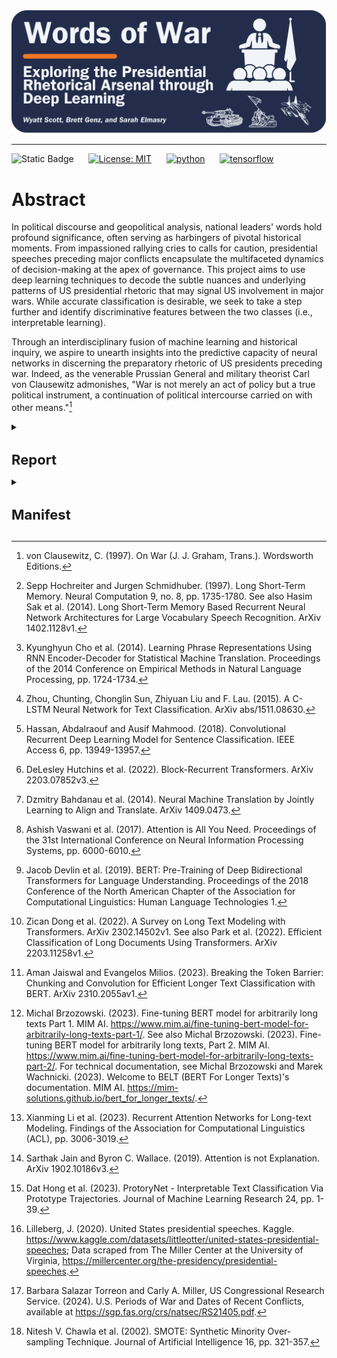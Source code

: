 <div align="center">
    <img src="images/logo.png">
</div>
<p align="center">

---

![Static Badge](https://img.shields.io/badge/Repo_Status%3A-Work_in_Progress-blue?style=flat&logo=data%3Aimage%2Fpng%3Bbase64%2CiVBORw0KGgoAAAANSUhEUgAAAC0AAAAiCAMAAAD8kqB9AAAClFBMVEUAAAD%2F%2F%2F%2FBYzTCysr2WxvyQRLnSibjUy3VZSLbQyvSjHHIjEX5%2F%2F%2F5%2B%2FvIz9D8%2F%2F%2F4WhryWRz3QBHxUR7ySh%2FxbBjsTiHwbxnnTCXVQiz96eTg4N%2Fd3dzL0tH0XDPFzc32SRv0UB%2F3WRr4XRn1SR32VBv1Uhz0TB71URz0QBDySh3%2FYAP4ZxT1YxnwXRz0ZxnvTh7vVR7yPhDxQhfrTB%2FcVCLfRSzUUCfdPCbLciPQOjLu8fHc5OXn5eT85uHj4uHY19bKt6%2F3WBv2Uhv0WS%2F1TSDyWjT0Sx33XBr3Vhv0Vxz3XRr3Xhr1Uhv0Ux30SRv0Whv3Yhn2Xhr0UhzzPg%2F2RBb0Tx7zPg%2FzPg7zUR33YxjyTh%2F7XgL6WQDxTh%2FwVB%2F3Pw%2FzPA3wTh7zYRv1aBntTCDxXhzrTx%2FwSh7oYCDxaxjuTiDmSyHsWR7rPxnoQiXnchrmehr%2B9%2FTs7%2FD%2B7unW2djQ19jm2dbHxcLKuLD3v6%2FJrKL1SRvvelv25ePBxML7aRfg7%2FbS5ezY7PDA1t32VBv2UBz0SR70QxT0QxT0QxT2VRv1VRz3Yhn1Sx34VRvyTB%2F1Sh71Rhj2Uhz2TBj3YRn3Yxn1RBb5ZBfxTB%2F2ZBn7Zgz4Zhj4QhPuWB30ZBrySR3yXhzvSyDvWRv3PxDvTR%2F0WRzyYhvyPQ32aRryahrvViDuYhnxQRPzbRrsRh%2FYXSPuchnrcxjRp5vqbEr5v6%2F0cU3wWDD849vQqqD3pI32n4b2moDfhmznlmTocVD0XjX5Vhrl5ubKtKvirZ%2FPpprTpZbWnI%2F8q3z2lnv4lHn5pXXwn27fhGrfgmjlkF%2F5klzmclPjcFD1bUn0Z0Ptd0H3bDb0VCr0WyT4WRn7YRf4PQvBMCeZAAAAs3RSTlMA%2FQj72VQnHBIPBgX%2B%2Fv78%2BKqajGI0LyolBv7%2B%2Fv79%2FPX09PTu287Cv7%2B1oqCTi394c1pONCIYFRINCv7%2B%2Fv7%2B%2Fv79%2Ffv39fHw7evp4uHS0M%2FMysXFwbq4s7Cwq6SimpGQgX59eHJoYFlRUElHRD8sGRX%2B%2Fv7%2B%2Fv7%2B%2Fv7%2B%2Fv38%2FPv6%2Bvn57u3p4%2BLd19bV0tLNzcrIwsC5trSnp6eioJ%2Bem5uVlZWRkIiDbmlcS0tEOTQjHZlkpy4AAAI7SURBVDjLYqAPyBHU0Y6NjZlvCuZxLp%2BtrR2jI5iOS7nWjX2nT1xQ5ARzuKdc3Xf%2BzDV%2Fdlyq2dt3NvHbqUhAzJ50vKWxzi0Pt1sSttRLM25bAWYbbXd0YDwVgcflEirH%2BHi2dpoBmVyhe%2BWtd7isBTLxGM4MNDyRQZKBdXtlKf%2FJCLzBwua%2BGWh4BzsDE8RoY%2FyhuGQLsz3%2F5USg0Y4yjHvCufCrZlPYLMuztYt9%2Bjk%2BXjs5Y0JRJAQ0nHFbiNthaaDRQD4RhlfdPsvHKyXHSjj%2BhfYz2xbVVtsw7tbkIqxaAmg4b3kFwmjChh%2BSgRhNGIi57iyTKS45YIRDHiAONMMvyjvw70Iz2hzOMs3kQDX8qI3UARRXc2duQJLXW4MsN%2FdS864QJiQBUb1cZHnTeQvFETwTxSNXkFxdoCdoguZ2wwDdjXDOguvqcKMLkwOEOTG8mh%2FpoysOM7xGBMrapM8SnIM1aDL8PGat4waxJFPZIe7V9fZNlcQRklYiagKB%2BqLcEJ74yqlKqklmeGLGyjjSU3laimiB%2BCrAoryVwkTMgYGHUzHIUjMDr1sNPso3BeLZcKpjMmfisEwTzErRiQpUVurXmNgm0Dtjjn7WsuRCDqAMWvj1%2BAWxsHgcdPJUnRwnst6CwVIsQ1ij28vpoAALS5Ca6mIU1aujVaINklp9s%2FMtkEQ52fKCneMN4tzDDNGcsmiCsIZzGoYLcxXVhNW1mNCFLZb6q2MrILO1%2BmZKYPMorlBlIBcAACpxj1lvNSqgAAAAAElFTkSuQmCC&labelColor=%23232D4B&color=%23E57200) &nbsp; &nbsp; &nbsp;[![License: MIT](https://img.shields.io/badge/License-MIT-yellow.svg)](https://opensource.org/licenses/MIT) &nbsp; &nbsp; &nbsp;[![python](https://img.shields.io/badge/Python-3.11-3776AB.svg?style=flat&logo=python&logoColor=white)](https://www.python.org) &nbsp; &nbsp; &nbsp;[![tensorflow](https://img.shields.io/badge/TensorFlow-1.13.1-FF6F00.svg?style=flat&logo=tensorflow)](https://www.tensorflow.org)

# Abstract

In political discourse and geopolitical analysis, national leaders' words hold profound significance, often serving as harbingers of pivotal historical moments. From impassioned rallying cries to calls for caution, presidential speeches preceding major conflicts encapsulate the multifaceted dynamics of decision-making at the apex of governance. This project aims to use deep learning techniques to decode the subtle nuances and underlying patterns of US presidential rhetoric that may signal US involvement in major wars. While accurate classification is desirable, we seek to take a step further and identify discriminative features between the two classes (i.e., interpretable learning).

Through an interdisciplinary fusion of machine learning and historical inquiry, we aspire to unearth insights into the predictive capacity of neural networks in discerning the preparatory rhetoric of US presidents preceding war. Indeed, as the venerable Prussian General and military theorist Carl von Clausewitz admonishes, "War is not merely an act of policy but a true political instrument, a continuation of political intercourse carried on with other means."[^1]

<details>
<summary><h1 style="font-size: 22px;">Report</h1></summary>


## Table of Contents

<!--ts-->
   * [Introduction](#introduction)
   * [Methods](#methods)
   * [Literature Review](#literature-review)
      * [Datset](#dataset)
      * [Modeling](#modeling)
        * [MLP](#mlp)
        * [RNN with LSTM](#rnn-with-lstm)
        * [LSTM with Attention](#lstm-with-attention)
      * [Experiments](#experiments)
        * [Results — MLP](#results-mlp)
        * [Results — RNN with LSTM](results-rnn-with-lstm)
        * [Results — LSTM with Attention](results-lstm-with-attention)
   * [Next Steps](#next-steps)
<!--te-->

# Introduction/Motivation
<a name="introduction"></a>

We aim to shed light on the interplay between the verbiage of national leaders and the inexorable currents of history that they set in motion. In addition to probing the efficacy of deep learning and natural language processing (NLP) while navigating the challenges inherent in the analysis of protracted textual corpora, we endeavor to examine how presidential rhetoric shapes, reflects and occasionally catalyzes the nation's trajectory toward pivotal global events. We aim to gauge the impact of leaders' orations on national decisions and international relations, furnishing novel insights and fresh perspectives on matters of global import.

Moreover, this interdisciplinary approach provides valuable tools for policymakers, historians, and the wider public. Deciphering the recurrent motifs within presidential addresses holds the potential to inform prognostication or influence forthcoming events, thereby exemplifying the enduring relevance of Clausewitzian principles in conjunction with contemporary technological innovations. In doing so, it bridges age-old theories with cutting-edge methodologies, fostering a more comprehensive understanding of how leaders adeptly frame their rhetoric to galvanize support for political endeavors. While impressive accuracy warrants attention and is important for a classification task as important as ours, we seek to make our model results interpretable; deep neural networks for classification are, to most, black boxes; we plan to use interpretable learning techniques to shed insight on how/why our models predict as they do.

# Literature Review
<a name="literature-review"></a>

NLP has significantly improved in recent years, with techniques available today for handling progressively larger text documents. For longer texts, several studies show that Recurrent Neural Networks (RNN), particularly gated variants like Long Short-Term Memory (LSTM)[^2] and Gated Recurrent Unit (GRU)[^3], can capture patterns while retaining important contextual information.[^4][^5] However, LSTM and GRU structures are inefficient because they conduct recurrent operations at the token level, and research suggests these structures can suffer from vanishing gradients during backpropagation when used for longer sequences.[^6]

Nevertheless, gated architectures are instrumental in capturing sequential dependencies in text data, yet their effectiveness in handling long-term dependencies relevant to long-text modeling tasks poses a challenge that researchers have addressed using attention mechanisms.[^7] While attention mechanisms play a crucial role in enhancing predictive accuracy and model interpretability, addressing the challenge of handling long-term dependencies in text modeling tasks has led researchers to explore transformer-based architectures as a solution.[^8]

Google's Bidirectional Encoder Representations from Transformers (BERT)[^9] is one example of such a model, but myriad transformer-based architectures have emerged since Google released BERT. Despite impressive performance on a wide range of NLP tasks, these models still impose a length limitation on each input sequence, which most longer text documents far exceed. BERT's self-attention mechanism, for example, can process a maximum of 512 tokens. This requires careful preprocessing to circumvent maximum sequence length limitations; for example, researchers have explored employing truncation, chunking, etc.[^10] Other newer approaches, like BigBird and Longformer, use sparse attention mechanisms with larger maximum token limits, and others explore fine-tuning BERT to work with longer text data, including ChunkBERT and BERT For Longer Texts (BELT).[^11][^12]

Research has shown that the structure of the BERT-based gated approaches, which use a fully connected encoding unit and apply the gate mechanism to update state memory, are computationally inefficient given the quadratic time complexity of applying self-attention in long-text modeling. A recent paper proposes addressing these issues using what the authors refer to as a Recurrent Attention Network (RAN).[^13] The RAN model uses positional multi-head self-attention on local windows for dependency extraction and employs a Global Perception Cell (GPC) vector to propagate information across windows, concatenated with tokens in subsequent windows. The GPC vector acts as a window-level contextual representation and maintains long-distance memory, enhancing local and global understanding. Additionally, a memory review mechanism allows the GPC vector from the last window to serve as a document-level representation for classification tasks.

When it comes to interpretable learning, however, recent research suggests this technique may not provide much in terms of interpretability.[^14] Researchers recently developed an approach called ProtoryNet, which makes predictions by finding the most similar prototype for each sentence in a sequence and feeding an RNN backbone with the proximity of each sentence of the corresponding active prototype. The RNN backbone then captures the temporal pattern of the prototypes, which the authors refer to as 'prototype trajectories.' These trajectories enable intuitive, find-grained interpretation of the RNN model's reasoning process.[^15]

# Methods
<a name="methods"></a>

## Dataset
<a name="dataset"></a>

The data for this project comes from Joseph Lilleberg's Kaggle dataset, "United States Presidential Speeches," which Lilleberg scraped from The Miller Center at the University of Virginia.[^16] We added a column to the Kaggle dataset that represents our binary categorical response variable (War), indicating whether the US entered a major war within one year of the president's speech. If the US entered a major war within one year of the president's speech, then the observation's value for the War variable is 1; if the US did not enter a major war within one year of the president's speech, that observation gets a 0 value for the War variable. We derived wars' start dates from the US Congressional Research Service.[^17] 

This dataset provides a robust framework for a comprehensive exploration of presidential rhetoric. Including the 'Party' variable allows us to examine whether patterns exist in political affiliation and the content and tone of presidential speeches.

We perform some slight cleaning and preprocessing to set up the data for modeling. First, we checked for null values and found one missing transcript for a speech delivered by Thomas Jefferson on Nov. 8, 1808; we found the transcript via the Miller Center and added it to the dataset. Next, because the first war we consider (First Barbary War) started in 1801, we filter the dataset to speeches dated after 1800.

Several transcripts end with the president's signature; we remove the signature text from the transcripts column given that the president is identifiable from the president column and that text is not important for our modeling purposes. The transcripts also contain instances of long integers and floating point numbers when a president describes various treasury and debt statistics, for example. We remove floating point numbers and integers from the transcripts. Additionally, we convert the transcripts to lowercase and remove punctuation.

After cleaning the data and adding our response variable, the dataset contains 964 observations and exhibits significant class imbalance. There are 883 observations classified as War = 0 and 81 observations classified as War = 1; roughly 92% of the speeches were not delivered within one year of the US entering a major war. We use the Synthetic Minority Over-sampling Technique (SMOTE) to balance the classes, and, as the authors suggest, we combine SMOTE with random undersampling of the majority class.[^18] We combine these transformations into a single pipeline.

## Modeling
<a name="modeling"></a>

We built a custom Python class that leverages a pre-trained BERT model to tokenize and vectorize the raw text data, converting the speeches into fixed-length vectors that we pass as inputs to our models.

We experiment with several deep learning techniques to compare various neural network model architectures. In comparing these differing approaches to long document classification, we will use a binary cross entropy loss function and evaluate model performance across accuracy, F1-Score, and Area Under the Receiver Operating Characteristic Curve (AUC-ROC). We use a train, test, and validation split of 80%, 10%, and 10%, respectively. We experiment with three models: a multilayer perceptron (MLP), an RNN with an LSTM layer, and the same RNN with an LSTM layer, but this time, we include Attention mechanisms for interpretable learning at the token level. We train the models for ten epochs using batches of size 32.

While accurate classification is desirable, we seek to take a step further and identify discriminative features between the two classes. Our third model architecture includes an attention layer that calculates attention weights for each timestep, allowing the model to focus on relevant parts of the input sequence during prediction. We define a custom Python class to compute the attention weights using trainable parameters. We further describe the interpretable learning in the subsection below.

### MLP
<a name="mlp"></a>

For our first experiment, we built an MLP consisting of two dense hidden layers with ReLU activation followed by dropout regularization and an output layer with a sigmoid activation function. We apply L2 regularization of 0.01 to the kernel weights in all dense layers to prevent overfitting. When compiling the model, we use the Stochastic Gradient Descent optimizer with a learning rate of 0.001 and Nesterov momentum of 0.99. 

### RNN with LSTM
<a name="rnn-with-lstm"></a>

In our second approach, we reshape the input data to include a timestep dimension before it's fed into the LSTM layer, allowing the model to effectively capture temporal dependencies in the input data. With 128 units, the LSTM layer utilizes hyperbolic tangent activation, Glorot uniform, and orthogonal initializers, along with dropout of 0.1 and recurrent dropout of 0.1 for regularization. Next comes a densely connected layer consisting of 64 units with ReLU activation, He normal initialization, and L2 regularization of 0.1. We added a dropout layer to apply further regularization and mitigate overfitting. Given that we're performing binary classification, the final layer is a dense output layer with a sigmoid activation function. We apply L2 regularization to the kernel weights in both dense layers to further prevent overfitting. When compiling the model, we use the Adam optimizer with a learning rate of 0.001.

### LSTM with Attention
<a name="lstm-with-attention"></a>

This model architecture is the same as the previous model except that we include a custom attention layer between the LSTM layer and the first dense layer to dynamically weigh the input sequence elements based on their importance. As with the second model, we use the Adam optimizer with a learning rate of 0.001.

## Experiments
<a name="experiments"></a>

### Results — MLP
<a name="results-mlp"></a>

This first model achieves 81.51% training accuracy and 79.83% validation accuracy by epoch ten, with the training and validation losses steadily decreasing to 2.16 and 2.07, respectively. On the test set, the AUC-ROC is 86.70, and the F1-Score is 76.19.

### Results — RNN with LSTM
<a name="results-rnn-with-lstm"></a>

This model achieves 85.40% training accuracy and 83.19% validation accuracy by the fifth epoch, achieving 95.27% training accuracy and 92.44% validation accuracy by epoch ten. The training and validation loss are 0.2889 and 0.3112 by the tenth epoch. On the test set, the AUC-ROC is 95.56, and the F1-Score is 91.52.

### Results — LSTM with Attention
<a name="results-lstm-with-attention"></a>

This model achieves 86.13% training accuracy and 87.39% validation accuracy by the fifth epoch, eventually achieving 95.80% training accuracy and 89.92% validation accuracy by epoch ten. The training and validation loss are 0.2842 and 0.3447 at the tenth epoch. On the test set, the AUC-ROC is 94.46, and the F1-Score is 88.52.

After defining, compiling, and training this model, we create another model called using the Model class, specifying the same inputs as the LSTM model with Attention but setting the output to that of the attention layer. This allows us to extract the attention weights, providing insights into how the attention mechanism weighs different parts of the input sequence. The Next Steps section describes how we plan to use the extracted attention weights for interpretable learning.

# Next Steps
<a name="next-steps"></a>

Moving forward, we plan to try one additional model: a pre-trained transformer model. We're still determining which transformer to use and will explore several options, allowing computational efficiency and recorded performance on binary classification tasks to guide our decision. We encountered challenges when aligning the dimensions of our preprocessed data with the requirements of the transformer models we've been exploring. To address this, we may need to refine our data preprocessing to ensure compatibility with the selected transformer model or potentially leverage a unique preprocessing pipeline. This approach includes meticulous fine-tuning of the model, informed by best practices, to achieve optimal results. 

In parallel, we will explore interpretative learning techniques/methodologies to determine if we can identify discriminative features between the two classes and gain insights into our models' decision-making processes. This will be adaptive and shaped by our ongoing challenges and insights to better understand patterns for classification. 

We plan to explore the extracted attention weights from our third model via visualization and analyzing summary statistics (e.g., the mean of the attention weights for each class). We can also perform some basic statistical tests to compare the attention weights between the two classes. Additional approaches we're considering include using the pre-trained ProtoryNet model, Local Interpretable Model-agnostic Explanations (LIME), and Shapley Additive exPlanations (SHAP).

[^1]: von Clausewitz, C. (1997). On War (J. J. Graham, Trans.). Wordsworth Editions.
[^2]: Sepp Hochreiter and Jurgen Schmidhuber. (1997). Long Short-Term Memory. Neural Computation 9, no. 8, pp. 1735-1780. See also Hasim Sak et al. (2014). Long Short-Term Memory Based Recurrent Neural Network Architectures for Large Vocabulary Speech Recognition. ArXiv 1402.1128v1.
[^3]: Kyunghyun Cho et al. (2014). Learning Phrase Representations Using RNN Encoder-Decoder for Statistical Machine Translation. Proceedings of the 2014 Conference on Empirical Methods in Natural Language Processing, pp. 1724-1734.
[^4]: Zhou, Chunting, Chonglin Sun, Zhiyuan Liu and F. Lau. (2015). A C-LSTM Neural Network for Text Classification. ArXiv abs/1511.08630.
[^5]: Hassan, Abdalraouf and Ausif Mahmood. (2018). Convolutional Recurrent Deep Learning Model for Sentence Classification. IEEE Access 6, pp. 13949-13957.
[^6]: DeLesley Hutchins et al. (2022). Block-Recurrent Transformers. ArXiv 2203.07852v3.
[^7]: Dzmitry Bahdanau et al. (2014). Neural Machine Translation by Jointly Learning to Align and Translate. ArXiv 1409.0473.
[^8]: Ashish Vaswani et al. (2017). Attention is All You Need. Proceedings of the 31st International Conference on Neural Information Processing Systems, pp. 6000-6010.
[^9]: Jacob Devlin et al. (2019). BERT: Pre-Training of Deep Bidirectional Transformers for Language Understanding. Proceedings of the 2018 Conference of the North American Chapter of the Association for Computational Linguistics: Human Language Technologies 1.
[^10]: Zican Dong et al. (2022). A Survey on Long Text Modeling with Transformers. ArXiv 2302.14502v1. See also Park et al. (2022). Efficient Classification of Long Documents Using Transformers. ArXiv 2203.11258v1.
[^11]: Aman Jaiswal and Evangelos Milios. (2023). Breaking the Token Barrier: Chunking and Convolution for Efficient Longer Text Classification with BERT. ArXiv 2310.2055av1.
[^12]: Michal Brzozowski. (2023). Fine-tuning BERT model for arbitrarily long texts Part 1. MIM AI. https://www.mim.ai/fine-tuning-bert-model-for-arbitrarily-long-texts-part-1/. See also Michal Brzozowski. (2023). Fine-tuning BERT model for arbitrarily long texts, Part 2. MIM AI. https://www.mim.ai/fine-tuning-bert-model-for-arbitrarily-long-texts-part-2/. For technical documentation, see Michal Brzozowski and Marek Wachnicki. (2023). Welcome to BELT (BERT For Longer Texts)'s documentation. MIM AI. https://mim-solutions.github.io/bert_for_longer_texts/. 
[^13]: Xianming Li et al. (2023). Recurrent Attention Networks for Long-text Modeling. Findings of the Association for Computational Linguistics (ACL), pp. 3006-3019.
[^14]: Sarthak Jain and Byron C. Wallace. (2019). Attention is not Explanation. ArXiv 1902.10186v3.
[^15]: Dat Hong et al. (2023). ProtoryNet - Interpretable Text Classification Via Prototype Trajectories. Journal of Machine Learning Research 24, pp. 1-39.
[^16]: Lilleberg, J. (2020). United States presidential speeches. Kaggle. https://www.kaggle.com/datasets/littleotter/united-states-presidential-speeches; Data scraped from The Miller Center at the University of Virginia, https://millercenter.org/the-presidency/presidential-speeches.
[^17]: Barbara Salazar Torreon and Carly A. Miller, US Congressional Research Service. (2024). U.S. Periods of War and Dates of Recent Conflicts, available at https://sgp.fas.org/crs/natsec/RS21405.pdf.
[^18]: Nitesh V. Chawla et al. (2002). SMOTE: Synthetic Minority Over-sampling Technique. Journal of Artificial Intelligence 16, pp. 321-357.




</details>
<details>
<summary><h1 style="font-size: 22px;">Manifest</h1></summary>
  
<details>
<summary>Python Module Files (helper functions, classes)</summary>
  
### [`BertSeqVect.py`](https://github.com/WD-Scott/WordsofWar/blob/main/Python_Modules/BertSeqVect.py)

This Python module file includes the `BertSequenceVectorizer` class, which we designed to convert input text into vector representations using a pre-trained the Bidirectional Encoder Representations from Transformers (BERT) model.

  * Features:
    
    **BERT-based Vectorization**: Utilizes a pre-trained BERT model to generate vector representations of input text.
    
    **Tokenization**: Employs the BERT tokenizer to tokenize input text before vectorization.
    
    **Customizable Sequence Length**: Allows customization of the maximum length of input sequences for vectorization.
 
  * Usage
    
    Upon instantiation of the `BertSequenceVectorizer` object, the class automatically loads a pre-trained BERT model (bert-base-uncased by default) and its corresponding tokenizer, specifying the maximum length of input sequences for vectorization.

### [`plot_history.py`](https://github.com/WD-Scott/WordsofWar/blob/main/Python_Modules/plot_history.py)

This Python module file contains a helper function for plotting model history (accuracy, validation accuracy, loss, and validation loss).
    
</details>
<br>
<details>
<summary>Jupyter Notebooks</summary>

### [`Cleaning_Data.ipynb`](https://github.com/WD-Scott/WordsofWar/blob/main/Jupyter_Notebooks/Cleaning_Data.ipynb)

The Jupyter Notebook contains the code we used to clean the input data (speeches.csv) and set up the training, testing, and validation sets. In this notebook, we use the pre-trained BERT model and vectorizer (see BertSeqVect.py) to tokenize and vectorize the text data.

### [`EDA.ipynb`](https://github.com/WD-Scott/WordsofWar/blob/main/Jupyter_Notebooks/EDA.ipynb)

This Jupyter Notebook contains code and visualizations from our exploratory data analysis.

### [`Modeling.ipynb`](https://github.com/WD-Scott/WordsofWar/blob/main/Jupyter_Notebooks/Modeling.ipynb)

This Jupyter Notebook contains our code for the modeling experiments. We experiment with three models: (1) MLP, (2) gated RNN (LSTM), and (3) the same second model but with Attention mechanisms. After developing these models, we use the third approach to begin exploring various ways to perform interpretable learning to discern how the model differentiates the two classes. Eventually, we will incorporate a fourth approach; a pre-trained transformer.
</details>
<br>
<details>
<summary>Data Files</summary>

### [`Speeches_War_Clean.csv`](https://github.com/WD-Scott/WordsofWar/blob/main/Data_Files/Speeches_War_Clean.csv)

This file contains the cleaned data that we use for modeling.

### [`presidential_speeches.csv`](https://github.com/WD-Scott/WordsofWar/blob/main/Data_Files/presidential_speeches.csv)

This file contains the original source data.

### [`X_test.csv`](https://github.com/WD-Scott/WordsofWar/blob/main/Data_Files/X_test.csv)

This file contains the testing features (the vector representations of the input text).

### [`X_train.csv`](https://github.com/WD-Scott/WordsofWar/blob/main/Data_Files/X_train.csv)

This file contains the training features (the vector representations of the input text).

### [`X_val.csv`](https://github.com/WD-Scott/WordsofWar/blob/main/Data_Files/X_val.csv)

This file contains the validation features (the vector representations of the input text).

### [`y_test.csv`](https://github.com/WD-Scott/WordsofWar/blob/main/Data_Files/y_test.csv)

This file contains the testing labels (binary response variable 'War').

### [`y_train.csv`](https://github.com/WD-Scott/WordsofWar/blob/main/Data_Files/y_train.csv)

This file contains the training labels (binary response variable 'War').

### [`y_val.csv`](https://github.com/WD-Scott/WordsofWar/blob/main/Data_Files/y_val.csv)

This file contains the validation labels (binary response variable 'War').
</details>
</details>
